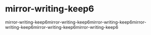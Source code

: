 # mirror-writing-keep6
mirror-writing-keep6mirror-writing-keep6mirror-writing-keep6mirror-writing-keep6mirror-writing-keep6mirror-writing-keep6
